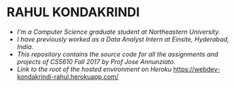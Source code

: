 # RAHUL KONDAKRINDI

* *I'm a Computer Science graduate student at Northeastern University.* 
* *I have previously worked as a Data Analyst Intern at Einsite, Hyderabad, India.*
* *This repository contains the source code for all the assignments and projects of CS5610 Fall 2017 by Prof Jose Annunziato.*
* *Link to the root of the hosted environment on Heroku* 
     https://webdev-kondakrindi-rahul.herokuapp.com/

